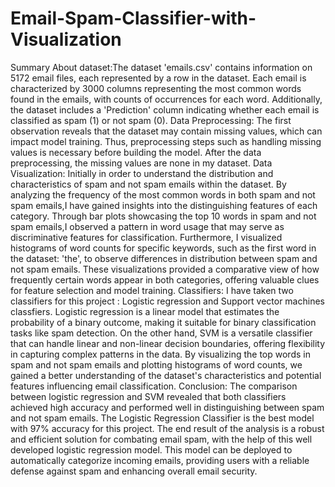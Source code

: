 # Email-Spam-Classifier-with-Visualization

Summary
About dataset:The dataset 'emails.csv' contains information on 5172 email files, each represented by a row in the dataset. Each email is characterized by 3000 columns representing the most common words found in the emails, with counts of occurrences for each word. Additionally, the dataset includes a 'Prediction' column indicating whether each email is classified as spam (1) or not spam (0).
Data Preprocessing: The first observation reveals that the dataset may contain missing values, which can impact model training. Thus, preprocessing steps such as handling missing values is necessary before building the model. After the data preprocessing, the missing values are none in my dataset.
Data Visualization: Initially in order to understand the distribution and characteristics of spam and not spam emails within the dataset. By analyzing the frequency of the most common words in both spam and not spam emails,I have gained insights into the distinguishing features of each category. Through bar plots showcasing the top 10 words in spam and not spam emails,I observed a pattern in word usage that may serve as discriminative features for classification. Furthermore, I visualized histograms of word counts for specific keywords, such as the first word in the dataset: 'the', to observe differences in distribution between spam and not spam emails. These visualizations provided a comparative view of how frequently certain words appear in both categories, offering valuable clues for feature selection and model training.
Classifiers: I have taken two classifiers for this project : Logistic regression and Support vector machines classfiers. Logistic regression is a linear model that estimates the probability of a binary outcome, making it suitable for binary classification tasks like spam detection. On the other hand, SVM is a versatile classifier that can handle linear and non-linear decision boundaries, offering flexibility in capturing complex patterns in the data. By visualizing the top words in spam and not spam emails and plotting histograms of word counts, we gained a better understanding of the dataset's characteristics and potential features influencing email classification.
Conclusion: The comparison between logistic regression and SVM revealed that both classifiers achieved high accuracy and performed well in distinguishing between spam and not spam emails. The Logistic Regression Classifier is the best model with 97% accuracy for this project. The end result of the analysis is a robust and efficient solution for combating email spam, with the help of this well developed logistic regression model. This model can be deployed to automatically categorize incoming emails, providing users with a reliable defense against spam and enhancing overall email security.
